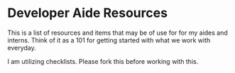 Developer Aide Resources
======================

This is a list of resources and items that may be of use for for my aides and interns. Think of it as a 101 for getting started with what we work with everyday. 

I am utilizing checklists. Please fork this before working with this. 
